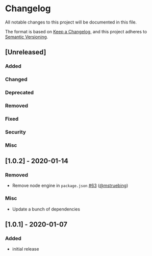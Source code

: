 # Changelog
All notable changes to this project will be documented in this file.

The format is based on [Keep a Changelog](https://keepachangelog.com/en/1.0.0),
and this project adheres to [Semantic Versioning](https://semver.org/spec/v2.0.0.html).

## [Unreleased]
### Added
### Changed
### Deprecated
### Removed
### Fixed
### Security
### Misc

## [1.0.2] - 2020-01-14
### Removed
* Remove node engine in `package.json` [#63](https://github.com/farbenmeer/react-spring-slider/pull/63) ([@mstruebing](https://github.com/mstruebing))
### Misc
* Update a bunch of dependencies

## [1.0.1] - 2020-01-07
### Added
* initial release
